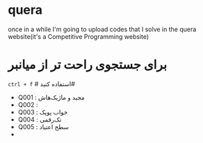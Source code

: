 # quera
once in a while I'm going to upload codes that I solve in the quera website(it's a Competitive Programming website)

# برای جستجوی راحت تر از میانبر
`ctrl + f` #
استفاده کنید#
- Q001 : مجید و ماژیک‌هاش
- Q002 :
- Q003 : خواب پوپک
- Q004 : تک‌رقمی
- Q005 : سطح اعتیاد
- 
